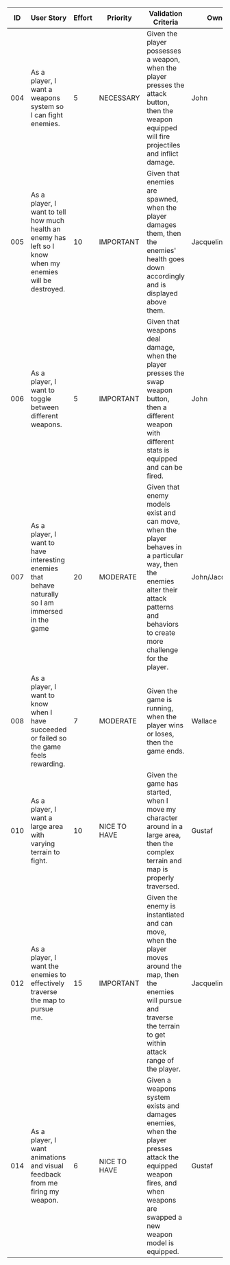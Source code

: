 | ID | User Story | Effort | Priority | Validation Criteria | Owner |
|----|------------|--------|----------|---------------------|-------|
| 004 | As a player, I want a weapons system so I can fight enemies. | 5 | NECESSARY | Given the player possesses a weapon, when the player presses the attack button, then the weapon equipped will fire projectiles and inflict damage. | John |
| 005 | As a player, I want to tell how much health an enemy has left so I know when my enemies will be destroyed. | 10 | IMPORTANT | Given that enemies are spawned, when the player damages them, then the enemies' health goes down accordingly and is displayed above them. | Jacqueline |
| 006 | As a player, I want to toggle between different weapons. | 5 | IMPORTANT | Given that weapons deal damage, when the player presses the swap weapon button, then a different weapon with different stats is equipped and can be fired. | John |
| 007 | As a player, I want to have interesting enemies that behave naturally so I am immersed in the game | 20 | MODERATE | Given that enemy models exist and can move, when the player behaves in a particular way, then the enemies alter their attack patterns and behaviors to create more challenge for the player. | John/Jacqueline |
| 008 | As a player, I want to know when I have succeeded or failed so the game feels rewarding. | 7 | MODERATE | Given the game is running, when the player wins or loses, then the game ends. | Wallace |
| 010 | As a player, I want a large area with varying terrain to fight. | 10 | NICE TO HAVE | Given the game has started, when I move my character around in a large area, then the complex terrain and map is properly traversed. | Gustaf |
| 012 | As a player, I want the enemies to effectively traverse the map to pursue me. | 15 | IMPORTANT | Given the enemy is instantiated and can move, when the player moves around the map, then the enemies will pursue and traverse the terrain to get within attack range of the player. | Jacqueline |
| 014 | As a player, I want animations and visual feedback from me firing my weapon. | 6 | NICE TO HAVE | Given a weapons system exists and damages enemies, when the player presses attack the equipped weapon fires, and when weapons are swapped a new weapon model is equipped. | Gustaf |
